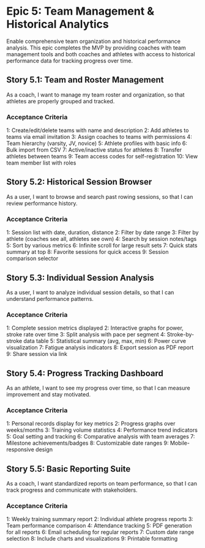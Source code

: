 # Epic 5: Team Management & Historical Analytics

Enable comprehensive team organization and historical performance analysis. This epic completes the MVP by providing coaches with team management tools and both coaches and athletes with access to historical performance data for tracking progress over time.

## Story 5.1: Team and Roster Management

As a coach,
I want to manage my team roster and organization,
so that athletes are properly grouped and tracked.

### Acceptance Criteria
1: Create/edit/delete teams with name and description
2: Add athletes to teams via email invitation
3: Assign coaches to teams with permissions
4: Team hierarchy (varsity, JV, novice)
5: Athlete profiles with basic info
6: Bulk import from CSV
7: Active/inactive status for athletes
8: Transfer athletes between teams
9: Team access codes for self-registration
10: View team member list with roles

## Story 5.2: Historical Session Browser

As a user,
I want to browse and search past rowing sessions,
so that I can review performance history.

### Acceptance Criteria
1: Session list with date, duration, distance
2: Filter by date range
3: Filter by athlete (coaches see all, athletes see own)
4: Search by session notes/tags
5: Sort by various metrics
6: Infinite scroll for large result sets
7: Quick stats summary at top
8: Favorite sessions for quick access
9: Session comparison selector

## Story 5.3: Individual Session Analysis

As a user,
I want to analyze individual session details,
so that I can understand performance patterns.

### Acceptance Criteria
1: Complete session metrics displayed
2: Interactive graphs for power, stroke rate over time
3: Split analysis with pace per segment
4: Stroke-by-stroke data table
5: Statistical summary (avg, max, min)
6: Power curve visualization
7: Fatigue analysis indicators
8: Export session as PDF report
9: Share session via link

## Story 5.4: Progress Tracking Dashboard

As an athlete,
I want to see my progress over time,
so that I can measure improvement and stay motivated.

### Acceptance Criteria
1: Personal records display for key metrics
2: Progress graphs over weeks/months
3: Training volume statistics
4: Performance trend indicators
5: Goal setting and tracking
6: Comparative analysis with team averages
7: Milestone achievements/badges
8: Customizable date ranges
9: Mobile-responsive design

## Story 5.5: Basic Reporting Suite

As a coach,
I want standardized reports on team performance,
so that I can track progress and communicate with stakeholders.

### Acceptance Criteria
1: Weekly training summary report
2: Individual athlete progress reports
3: Team performance comparison
4: Attendance tracking
5: PDF generation for all reports
6: Email scheduling for regular reports
7: Custom date range selection
8: Include charts and visualizations
9: Printable formatting
